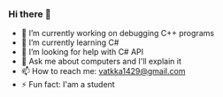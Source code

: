 ### Hi there 👋

- 🔭 I’m currently working on debugging C++ programs
- 🌱 I’m currently learning C#
- 🤔 I’m looking for help with C# API
- 💬 Ask me about computers and I'll explain it
- 📫 How to reach me: vatkka1429@gmail.com
- ⚡ Fun fact: I'am a student
